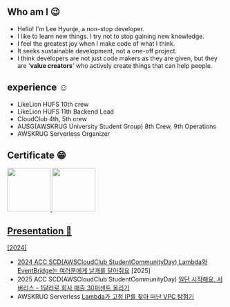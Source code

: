 ## Who am I 😉
- Hello! I'm Lee Hyunje, a non-stop developer.
- I like to learn new things. I try not to stop gaining new knowledge.
- I feel the greatest joy when I make code of what I think.
- It seeks sustainable development, not a one-off project.
- I think developers are not just code makers as they are given, but they are '**value creators**' who actively create things that can help people.

## experience ☺️
- LikeLion HUFS 10th crew
- LikeLion HUFS 11th Backend Lead
- CloudClub 4th, 5th crew
- AUSG(AWSKRUG University Student Group) 8th Crew, 9th Operations
- AWSKRUG Serverless Organizer
  
## Certificate 😁
<a href="https://www.credly.com/badges/923bb51c-b30d-42be-84b5-74cf385f92a1"><img src="https://images.credly.com/size/220x220/images/0e284c3f-5164-4b21-8660-0d84737941bc/image.png" width="100">
<a href="https://www.credly.com/badges/ac3e84b0-cffe-4e66-b5a6-8614264378ed"><img src="https://images.credly.com/size/680x680/images/e5c85d7f-4e50-431e-b5af-fa9d9b0596e7/image.png" width="100">

## Presentation 🎤
[2024]
- 2024 ACC SCD(AWSCloudClub StudentCommunityDay) [Lambda와 EventBridge는 여러분에게 날개를 달아줘요](https://www.youtube.com/watch?v=7V1FPG36XRo&t=743s)
[2025]
- 2025 ACC SCD(AWSCloudClub StudentCommunityDay) [일단 시작해요, 서버리스 - 1달러로 회사 매출 30퍼센트 올리기](https://www.youtube.com/watch?v=hN9zO0fVSRU&t=1060s)
- AWSKRUG Serverless [Lambda가 고정 IP를 찾아 떠난 VPC 탐험기](https://www.youtube.com/watch?v=GHb1kywPOhk&t=6s)
